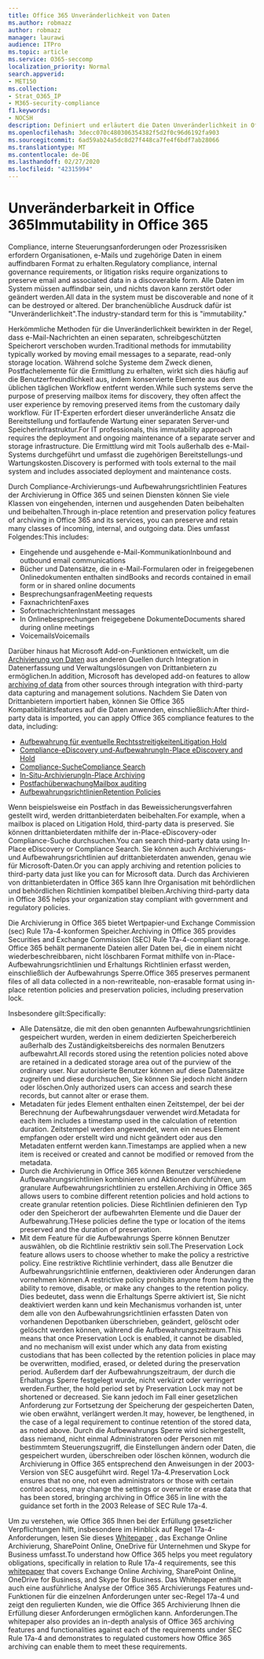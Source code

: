 ```yaml
---
title: Office 365 Unveränderlichkeit von Daten
ms.author: robmazz
author: robmazz
manager: laurawi
audience: ITPro
ms.topic: article
ms.service: O365-seccomp
localization_priority: Normal
search.appverid:
- MET150
ms.collection:
- Strat_O365_IP
- M365-security-compliance
f1.keywords:
- NOCSH
description: Definiert und erläutert die Daten Unveränderlichkeit in Office 365.
ms.openlocfilehash: 3decc070c480306354382f5d2f0c96d6192fa903
ms.sourcegitcommit: 6ad59ab24a5dc8d27f448ca7fe4f6bdf7ab28066
ms.translationtype: MT
ms.contentlocale: de-DE
ms.lasthandoff: 02/27/2020
ms.locfileid: "42315994"
---
```

# <a name="immutability-in-office-365"></a><span data-ttu-id="10a95-103">Unveränderbarkeit in Office 365</span><span class="sxs-lookup"><span data-stu-id="10a95-103">Immutability in Office 365</span></span>

<span data-ttu-id="10a95-104">Compliance, interne Steuerungsanforderungen oder Prozessrisiken erfordern Organisationen, e-Mails und zugehörige Daten in einem auffindbaren Format zu erhalten.</span><span class="sxs-lookup"><span data-stu-id="10a95-104">Regulatory compliance, internal governance requirements, or litigation risks require organizations to preserve email and associated data in a discoverable form.</span></span> <span data-ttu-id="10a95-105">Alle Daten im System müssen auffindbar sein, und nichts davon kann zerstört oder geändert werden.</span><span class="sxs-lookup"><span data-stu-id="10a95-105">All data in the system must be discoverable and none of it can be destroyed or altered.</span></span> <span data-ttu-id="10a95-106">Der branchenübliche Ausdruck dafür ist "Unveränderlichkeit".</span><span class="sxs-lookup"><span data-stu-id="10a95-106">The industry-standard term for this is "immutability."</span></span>

<span data-ttu-id="10a95-107">Herkömmliche Methoden für die Unveränderlichkeit bewirkten in der Regel, dass e-Mail-Nachrichten an einen separaten, schreibgeschützten Speicherort verschoben wurden.</span><span class="sxs-lookup"><span data-stu-id="10a95-107">Traditional methods for immutability typically worked by moving email messages to a separate, read-only storage location.</span></span> <span data-ttu-id="10a95-108">Während solche Systeme dem Zweck dienen, Postfachelemente für die Ermittlung zu erhalten, wirkt sich dies häufig auf die Benutzerfreundlichkeit aus, indem konservierte Elemente aus dem üblichen täglichen Workflow entfernt werden.</span><span class="sxs-lookup"><span data-stu-id="10a95-108">While such systems serve the purpose of preserving mailbox items for discovery, they often affect the user experience by removing preserved items from the customary daily workflow.</span></span> <span data-ttu-id="10a95-109">Für IT-Experten erfordert dieser unveränderliche Ansatz die Bereitstellung und fortlaufende Wartung einer separaten Server-und Speicherinfrastruktur.</span><span class="sxs-lookup"><span data-stu-id="10a95-109">For IT professionals, this immutability approach requires the deployment and ongoing maintenance of a separate server and storage infrastructure.</span></span> <span data-ttu-id="10a95-110">Die Ermittlung wird mit Tools außerhalb des e-Mail-Systems durchgeführt und umfasst die zugehörigen Bereitstellungs-und Wartungskosten.</span><span class="sxs-lookup"><span data-stu-id="10a95-110">Discovery is performed with tools external to the mail system and includes associated deployment and maintenance costs.</span></span>

<span data-ttu-id="10a95-111">Durch Compliance-Archivierungs-und Aufbewahrungsrichtlinien Features der Archivierung in Office 365 und seinen Diensten können Sie viele Klassen von eingehenden, internen und ausgehenden Daten beibehalten und beibehalten.</span><span class="sxs-lookup"><span data-stu-id="10a95-111">Through in-place retention and preservation policy features of archiving in Office 365 and its services, you can preserve and retain many classes of incoming, internal, and outgoing data.</span></span> <span data-ttu-id="10a95-112">Dies umfasst Folgendes:</span><span class="sxs-lookup"><span data-stu-id="10a95-112">This includes:</span></span>

- <span data-ttu-id="10a95-113">Eingehende und ausgehende e-Mail-Kommunikation</span><span class="sxs-lookup"><span data-stu-id="10a95-113">Inbound and outbound email communications</span></span>
- <span data-ttu-id="10a95-114">Bücher und Datensätze, die in e-Mail-Formularen oder in freigegebenen Onlinedokumenten enthalten sind</span><span class="sxs-lookup"><span data-stu-id="10a95-114">Books and records contained in email form or in shared online documents</span></span>
- <span data-ttu-id="10a95-115">Besprechungsanfragen</span><span class="sxs-lookup"><span data-stu-id="10a95-115">Meeting requests</span></span>
- <span data-ttu-id="10a95-116">Faxnachrichten</span><span class="sxs-lookup"><span data-stu-id="10a95-116">Faxes</span></span>
- <span data-ttu-id="10a95-117">Sofortnachrichten</span><span class="sxs-lookup"><span data-stu-id="10a95-117">Instant messages</span></span>
- <span data-ttu-id="10a95-118">In Onlinebesprechungen freigegebene Dokumente</span><span class="sxs-lookup"><span data-stu-id="10a95-118">Documents shared during online meetings</span></span>
- <span data-ttu-id="10a95-119">Voicemails</span><span class="sxs-lookup"><span data-stu-id="10a95-119">Voicemails</span></span>

<span data-ttu-id="10a95-120">Darüber hinaus hat Microsoft Add-on-Funktionen entwickelt, um die [Archivierung von Daten](https://support.office.com/article/Archiving-third-party-data-in-Office-365-0ce338d5-3666-4a18-86ab-c6910ff408cc) aus anderen Quellen durch Integration in Datenerfassung und Verwaltungslösungen von Drittanbietern zu ermöglichen.</span><span class="sxs-lookup"><span data-stu-id="10a95-120">In addition, Microsoft has developed add-on features to allow [archiving of data](https://support.office.com/article/Archiving-third-party-data-in-Office-365-0ce338d5-3666-4a18-86ab-c6910ff408cc) from other sources through integration with third-party data capturing and management solutions.</span></span> <span data-ttu-id="10a95-121">Nachdem Sie Daten von Drittanbietern importiert haben, können Sie Office 365 Kompatibilitätsfeatures auf die Daten anwenden, einschließlich:</span><span class="sxs-lookup"><span data-stu-id="10a95-121">After third-party data is imported, you can apply Office 365 compliance features to the data, including:</span></span>

- [<span data-ttu-id="10a95-122">Aufbewahrung für eventuelle Rechtsstreitigkeiten</span><span class="sxs-lookup"><span data-stu-id="10a95-122">Litigation Hold</span></span>](https://docs.microsoft.com/microsoft-365/compliance/create-a-litigation-hold)
- [<span data-ttu-id="10a95-123">Compliance-eDiscovery und-Aufbewahrung</span><span class="sxs-lookup"><span data-stu-id="10a95-123">In-Place eDiscovery and Hold</span></span>](https://docs.microsoft.com/microsoft-365/compliance/manage-legal-investigations)
- [<span data-ttu-id="10a95-124">Compliance-Suche</span><span class="sxs-lookup"><span data-stu-id="10a95-124">Compliance Search</span></span>](https://docs.microsoft.com/microsoft-365/compliance/search-for-content)
- [<span data-ttu-id="10a95-125">In-Situ-Archivierung</span><span class="sxs-lookup"><span data-stu-id="10a95-125">In-Place Archiving</span></span>](https://docs.microsoft.com/microsoft-365/compliance/enable-archive-mailboxes)
- [<span data-ttu-id="10a95-126">Postfachüberwachung</span><span class="sxs-lookup"><span data-stu-id="10a95-126">Mailbox auditing</span></span>](https://docs.microsoft.com/microsoft-365/compliance/enable-mailbox-auditing)
- [<span data-ttu-id="10a95-127">Aufbewahrungsrichtlinien</span><span class="sxs-lookup"><span data-stu-id="10a95-127">Retention Policies</span></span>](https://docs.microsoft.com/microsoft-365/compliance/retention-policies)

<span data-ttu-id="10a95-128">Wenn beispielsweise ein Postfach in das Beweissicherungsverfahren gestellt wird, werden drittanbieterdaten beibehalten.</span><span class="sxs-lookup"><span data-stu-id="10a95-128">For example, when a mailbox is placed on Litigation Hold, third-party data is preserved.</span></span> <span data-ttu-id="10a95-129">Sie können drittanbieterdaten mithilfe der in-Place-eDiscovery-oder Compliance-Suche durchsuchen.</span><span class="sxs-lookup"><span data-stu-id="10a95-129">You can search third-party data using In-Place eDiscovery or Compliance Search.</span></span> <span data-ttu-id="10a95-130">Sie können auch Archivierungs-und Aufbewahrungsrichtlinien auf drittanbieterdaten anwenden, genau wie für Microsoft-Daten.</span><span class="sxs-lookup"><span data-stu-id="10a95-130">Or you can apply archiving and retention policies to third-party data just like you can for Microsoft data.</span></span> <span data-ttu-id="10a95-131">Durch das Archivieren von drittanbieterdaten in Office 365 kann Ihre Organisation mit behördlichen und behördlichen Richtlinien kompatibel bleiben.</span><span class="sxs-lookup"><span data-stu-id="10a95-131">Archiving third-party data in Office 365 helps your organization stay compliant with government and regulatory policies.</span></span>

<span data-ttu-id="10a95-132">Die Archivierung in Office 365 bietet Wertpapier-und Exchange Commission (sec) Rule 17a-4-konformen Speicher.</span><span class="sxs-lookup"><span data-stu-id="10a95-132">Archiving in Office 365 provides Securities and Exchange Commission (SEC) Rule 17a-4-compliant storage.</span></span> <span data-ttu-id="10a95-133">Office 365 behält permanente Dateien aller Daten bei, die in einem nicht wiederbeschreibbaren, nicht löschbaren Format mithilfe von in-Place-Aufbewahrungsrichtlinien und Erhaltungs Richtlinien erfasst werden, einschließlich der Aufbewahrungs Sperre.</span><span class="sxs-lookup"><span data-stu-id="10a95-133">Office 365 preserves permanent files of all data collected in a non-rewriteable, non-erasable format using in-place retention policies and preservation policies, including preservation lock.</span></span>

<span data-ttu-id="10a95-134">Insbesondere gilt:</span><span class="sxs-lookup"><span data-stu-id="10a95-134">Specifically:</span></span>

- <span data-ttu-id="10a95-135">Alle Datensätze, die mit den oben genannten Aufbewahrungsrichtlinien gespeichert wurden, werden in einem dedizierten Speicherbereich außerhalb des Zuständigkeitsbereichs des normalen Benutzers aufbewahrt.</span><span class="sxs-lookup"><span data-stu-id="10a95-135">All records stored using the retention policies noted above are retained in a dedicated storage area out of the purview of the ordinary user.</span></span> <span data-ttu-id="10a95-136">Nur autorisierte Benutzer können auf diese Datensätze zugreifen und diese durchsuchen, Sie können Sie jedoch nicht ändern oder löschen.</span><span class="sxs-lookup"><span data-stu-id="10a95-136">Only authorized users can access and search these records, but cannot alter or erase them.</span></span>
- <span data-ttu-id="10a95-137">Metadaten für jedes Element enthalten einen Zeitstempel, der bei der Berechnung der Aufbewahrungsdauer verwendet wird.</span><span class="sxs-lookup"><span data-stu-id="10a95-137">Metadata for each item includes a timestamp used in the calculation of retention duration.</span></span> <span data-ttu-id="10a95-138">Zeitstempel werden angewendet, wenn ein neues Element empfangen oder erstellt wird und nicht geändert oder aus den Metadaten entfernt werden kann.</span><span class="sxs-lookup"><span data-stu-id="10a95-138">Timestamps are applied when a new item is received or created and cannot be modified or removed from the metadata.</span></span>
- <span data-ttu-id="10a95-139">Durch die Archivierung in Office 365 können Benutzer verschiedene Aufbewahrungsrichtlinien kombinieren und Aktionen durchführen, um granulare Aufbewahrungsrichtlinien zu erstellen.</span><span class="sxs-lookup"><span data-stu-id="10a95-139">Archiving in Office 365 allows users to combine different retention policies and hold actions to create granular retention policies.</span></span> <span data-ttu-id="10a95-140">Diese Richtlinien definieren den Typ oder den Speicherort der aufbewahrten Elemente und die Dauer der Aufbewahrung.</span><span class="sxs-lookup"><span data-stu-id="10a95-140">THese policies define the type or location of the items preserved and the duration of preservation.</span></span>
- <span data-ttu-id="10a95-141">Mit dem Feature für die Aufbewahrungs Sperre können Benutzer auswählen, ob die Richtlinie restriktiv sein soll.</span><span class="sxs-lookup"><span data-stu-id="10a95-141">The Preservation Lock feature allows users to choose whether to make the policy a restrictive policy.</span></span> <span data-ttu-id="10a95-142">Eine restriktive Richtlinie verhindert, dass alle Benutzer die Aufbewahrungsrichtlinie entfernen, deaktivieren oder Änderungen daran vornehmen können.</span><span class="sxs-lookup"><span data-stu-id="10a95-142">A restrictive policy prohibits anyone from having the ability to remove, disable, or make any changes to the retention policy.</span></span> <span data-ttu-id="10a95-143">Dies bedeutet, dass wenn die Erhaltungs Sperre aktiviert ist, Sie nicht deaktiviert werden kann und kein Mechanismus vorhanden ist, unter dem alle von den Aufbewahrungsrichtlinien erfassten Daten von vorhandenen Depotbanken überschrieben, geändert, gelöscht oder gelöscht werden können, während die Aufbewahrungszeitraum.</span><span class="sxs-lookup"><span data-stu-id="10a95-143">This means that once Preservation Lock is enabled, it cannot be disabled, and no mechanism will exist under which any data from existing custodians that has been collected by the retention policies in place may be overwritten, modified, erased, or deleted during the preservation period.</span></span> <span data-ttu-id="10a95-144">Außerdem darf der Aufbewahrungszeitraum, der durch die Erhaltungs Sperre festgelegt wurde, nicht verkürzt oder verringert werden.</span><span class="sxs-lookup"><span data-stu-id="10a95-144">Further, the hold period set by Preservation Lock may not be shortened or decreased.</span></span> <span data-ttu-id="10a95-145">Sie kann jedoch im Fall einer gesetzlichen Anforderung zur Fortsetzung der Speicherung der gespeicherten Daten, wie oben erwähnt, verlängert werden.</span><span class="sxs-lookup"><span data-stu-id="10a95-145">It may, however, be lengthened, in the case of a legal requirement to continue retention of the stored data, as noted above.</span></span> <span data-ttu-id="10a95-146">Durch die Aufbewahrungs Sperre wird sichergestellt, dass niemand, nicht einmal Administratoren oder Personen mit bestimmtem Steuerungszugriff, die Einstellungen ändern oder Daten, die gespeichert wurden, überschreiben oder löschen können, wodurch die Archivierung in Office 365 entsprechend den Anweisungen in der 2003-Version von SEC ausgeführt wird. Regel 17a-4.</span><span class="sxs-lookup"><span data-stu-id="10a95-146">Preservation Lock ensures that no one, not even administrators or those with certain control access, may change the settings or overwrite or erase data that has been stored, bringing archiving in Office 365 in line with the guidance set forth in the 2003 Release of SEC Rule 17a-4.</span></span>

<span data-ttu-id="10a95-147">Um zu verstehen, wie Office 365 Ihnen bei der Erfüllung gesetzlicher Verpflichtungen hilft, insbesondere im Hinblick auf Regel 17a-4-Anforderungen, lesen Sie dieses [Whitepaper](https://go.microsoft.com/fwlink/?linkid=830440) , das Exchange Online Archivierung, SharePoint Online, OneDrive für Unternehmen und Skype for Business umfasst.</span><span class="sxs-lookup"><span data-stu-id="10a95-147">To understand how Office 365 helps you meet regulatory obligations, specifically in relation to Rule 17a-4 requirements, see this [whitepaper](https://go.microsoft.com/fwlink/?linkid=830440) that covers Exchange Online Archiving, SharePoint Online, OneDrive for Business, and Skype for Business.</span></span> <span data-ttu-id="10a95-148">Das Whitepaper enthält auch eine ausführliche Analyse der Office 365 Archivierungs Features und-Funktionen für die einzelnen Anforderungen unter sec-Regel 17a-4 und zeigt den regulierten Kunden, wie die Office 365 Archivierung Ihnen die Erfüllung dieser Anforderungen ermöglichen kann. Anforderungen.</span><span class="sxs-lookup"><span data-stu-id="10a95-148">The whitepaper also provides an in-depth analysis of Office 365 archiving features and functionalities against each of the requirements under SEC Rule 17a-4 and demonstrates to regulated customers how Office 365 archiving can enable them to meet these requirements.</span></span>
